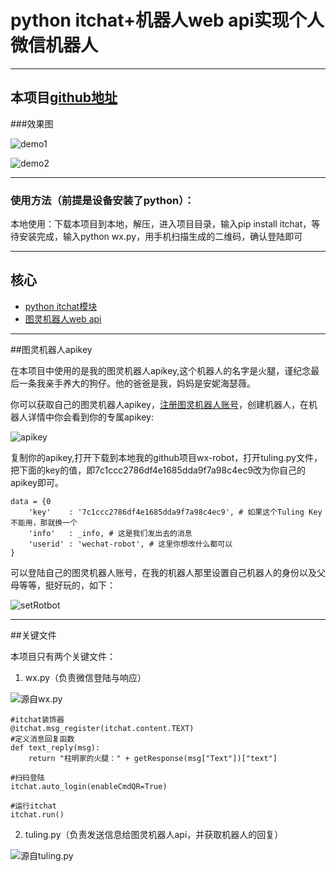 # python itchat+机器人web api实现个人微信机器人

------
本项目[github地址][1]
------

###效果图

![demo1][2]

![demo2][3]

------
### 使用方法（前提是设备安装了python）：

本地使用：下载本项目到本地，解压，进入项目目录，输入pip install itchat，等待安装完成，输入python wx.py，用手机扫描生成的二维码，确认登陆即可

------

## 核心

 - [python itchat模块][4]
 - [图灵机器人web api][5]

------

##图灵机器人apikey

在本项目中使用的是我的图灵机器人apikey,这个机器人的名字是火腿，谨纪念最后一条我亲手养大的狗仔。他的爸爸是我，妈妈是安妮海瑟薇。

你可以获取自己的图灵机器人apikey，[注册图灵机器人账号][6]，创建机器人，在机器人详情中你会看到你的专属apikey:

![apikey][7]

复制你的apikey,打开下载到本地我的github项目wx-robot，打开tuling.py文件，把下面的key的值，即7c1ccc2786df4e1685dda9f7a98c4ec9改为你自己的apikey即可。
```
data = {0
    'key'    : '7c1ccc2786df4e1685dda9f7a98c4ec9', # 如果这个Tuling Key不能用，那就换一个
    'info'   : _info, # 这是我们发出去的消息
    'userid' : 'wechat-robot', # 这里你想改什么都可以
}
```
可以登陆自己的图灵机器人账号，在我的机器人那里设置自己机器人的身份以及父母等等，挺好玩的，如下：

![setRotbot][8]

------

##关键文件
 
本项目只有两个关键文件：

 1. wx.py（负责微信登陆与响应）

![源自wx.py][9]

```
#itchat装饰器
@itchat.msg_register(itchat.content.TEXT)
#定义消息回复函数
def text_reply(msg):
    return "柱明家的火腿：" + getResponse(msg["Text"])["text"]
```

```
#扫码登陆
itchat.auto_login(enableCmdQR=True)
```

```
#运行itchat
itchat.run()
```
 2. tuling.py（负责发送信息给图灵机器人api，并获取机器人的回复）

![源自tuling.py][10]


  [1]: https://github.com/15331094/wx-robot
  [2]: https://github.com/15331094/wx-robot/blob/master/screenshots/demo1.png?raw=true
  [3]: https://github.com/15331094/wx-robot/blob/master/screenshots/demo2.png?raw=true
  [4]: https://itchat.readthedocs.io/zh/latest/
  [5]: http://www.tuling123.com/help/h_cent_webapi.jhtml?nav=doc
  [6]: http://www.tuling123.com/
  [7]: https://github.com/15331094/wx-robot/blob/master/screenshots/apikey.png?raw=true
  [8]: https://github.com/15331094/wx-robot/blob/master/screenshots/setRobot.png?raw=true
  [9]: https://github.com/15331094/wx-robot/blob/master/screenshots/wx.png?raw=true
  [10]: https://github.com/15331094/wx-robot/blob/master/screenshots/tuling.png?raw=true
